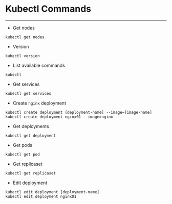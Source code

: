 # Kubectl Commands
------
* Get nodes
```
kubectl get nodes
```
* Version
```
kubectl version
```
* List available commands
```
kubectl
```
* Get services
```
kubectl get services
```
* Create `nginx` deployment
```
kubectl create deployment [deployment-name] --image=[image-name]
kubectl create deployment nginx01 --image=nginx
```
* Get deployments
```
kubectl get deployment
```
* Get pods
```
kubectl get pod
```
* Get replicaset
```
kubectl get replicaset
```
* Edit deployment
```
kubectl edit deployment [deployment-name]
kubectl edit deployment nginx01
```